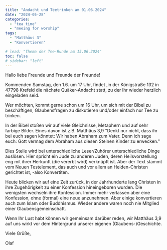 ```yaml
---
title: "Andacht und Teetrinken am 01.06.2024"
date: "2024-05-28"
categories:
  - "tea time"
  - "meeing for worship"
tags:
  - "Matthäus 3"
  - "Konvertieren"

# lead: "Thema der Tee-Runde am 15.06.2024"
toc: false
# sidebar: "left"
---
```


Hallo liebe Freunde und Freunde der Freunde!

Kommenden Samstag, den 1.6. um 17 Uhr, findet ,in der Königstraße 132 in
47798 Krefeld die nächste Quäker-Andacht statt, zu der Ihr wieder
herzlich eingeladen seid.

Wer möchten, kommt gerne schon um 16 Uhr, um sich mit der Bibel zu
beschäftigen, Glaubensfragen zu diskutieren und/oder einfach nur
Tee zu trinken.

In der Bibel stoßen wir auf viele Gleichnisse, Metaphern und auf sehr
farbige Bilder. Eines davon ist z.B. Matthäus 3,9 "Denkt nur nicht, dass
ihr bei euch sagen könntet: Wir haben Abraham zum Vater. Denn ich sage
euch: Gott vermag dem Abraham aus diesen Steinen Kinder zu erwecken."

Dies Stelle wird bei unterschiedliche Leser/Zuhörer unterschiedliche Dinge
auslösen. Hier spricht ein Jude zu anderen Juden, deren Heilsvorstellung
eng mit ihrer Herkunft (die vererbt wird) verknüpft ist. Aber der Text
stammt vom Neuen Testelement, das auch und vor allem an Heiden-Christen
gerichtet ist, -also Konvertiten.

Heute blicken wir auf eine Zeit zurück, in der Jahrhunderte lang Christen
in ihre Zugehörigkeit zu einer Konfession hineingeboren wurden. Die
wenigsten wechseln ihre Konfession. Immer mehr verlassen aber eine
Konfession, ohne (formal) eine neue anzunehmen. Aber einige konvertieren
auch zum Islam oder Buddhismus. Wieder andere waren noch nie Mitglied
einer Glaubensgemeinschaft.

Wenn Ihr Lust habt können wir gemeinsam darüber reden, wir Matthäus 3,9
auf uns wirkt vor dem Hintergrund unserer eigenen (Glaubens-)Geschichte.

Viele Grüße,

Olaf

